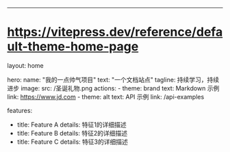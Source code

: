 ---
# https://vitepress.dev/reference/default-theme-home-page
layout: home

hero:
  name: "我的一点帅气项目"
  text: "一个文档站点"
  tagline: 持续学习，持续进步
  image:
    src: /圣诞礼物.png
  actions:
    - theme: brand
      text: Markdown 示例
      link: https://www.jd.com
    - theme: alt
      text: API 示例
      link: /api-examples

features:
  - title: Feature A
    details: 特征1的详细描述
  - title: Feature B
    details: 特征2的详细描述
  - title: Feature C
    details: 特征3的详细描述

